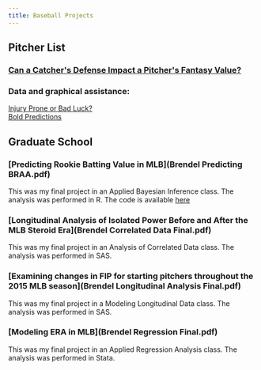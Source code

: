 ```yaml
---
title: Baseball Projects
---
```


## Pitcher List

### [Can a Catcher's Defense Impact a Pitcher's Fantasy Value?](https://www.pitcherlist.com/going-deep-can-a-catchers-defense-impact-a-pitchers-fantasy-production/)

### Data and graphical assistance:
[Injury Prone or Bad Luck?](https://www.pitcherlist.com/injury-prone-or-bad-luck-part-1/)  
[Bold Predictions](https://www.pitcherlist.com/james-schianos-big-and-bold-predictions/)

## Graduate School

### [Predicting Rookie Batting Value in MLB](Brendel Predicting BRAA.pdf)
This was my final project in an Applied Bayesian Inference class. The analysis was performed in R. The code is available [here](https://github.com/pcbrendel/baseballanalysis)

### [Longitudinal Analysis of Isolated Power Before and After the MLB Steroid Era](Brendel Correlated Data Final.pdf)
This was my final project in an Analysis of Correlated Data class. The analysis was performed in SAS.

### [Examining changes in FIP for starting pitchers throughout the 2015 MLB season](Brendel Longitudinal Analysis Final.pdf)
This was my final project in a Modeling Longitudinal Data class. The analysis was performed in SAS.

### [Modeling ERA in MLB](Brendel Regression Final.pdf)
This was my final project in an Applied Regression Analysis class. The analysis was performed in Stata.


